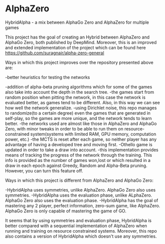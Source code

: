 # AlphaZero
HybridAlpha - a mix between AlphaGo Zero and AlphaZero for multiple games

This project has the goal of creating an Hybrid between AlphaZero and AlphaGo Zero, both published by DeepMind.
Moreover, this is an improved and extended implementation of the project which can be found here https://github.com/suragnair/alpha-zero-general

Ways in which this project improves over the repository presented above are:

-better heuristics for testing the networks

-addition of alpha-beta pruning algorithms which for some of the games also take into account the depth in the search tree.
-the games start from random position when pitting the network, in this case the network is evaluated better, as games tend to be different. Also, in this way we can see how well the network generalize.
-using Dirichlet noise, this repo manages to randomize(to a certain degree) even the games that are generated in self-play, so the games are more unique, and the network tends to learn better.
-the networks used are almost like those in AlphaZero and AlphaGo Zero, with minor tweaks in order to be able to run them on resource-constrained system(systems with limited RAM, GPU memory, computation power, etc.)
-the MCTS is reset after each game, so neither player has any advantage of having a developed tree and moving first.
-Othello game is updated in order to take a draw into account.
-this implementation provides means of tracking the progress of the network through the training. This info is provided as the number of games won,lost or which resulted in a draw in each epoch against Greedy, Random and Alpha-Beta pruning. However, you can turn this feature off.

Ways in which this project is different from AlphaZero and AlphaGo Zero:

-HybridAlpha uses symmetries, unlike AlphaZero. AlphaGo Zero also uses symmetries.
-HybridAlpha uses the evaluation phase, unlike ALphaZero. AlphaGo Zero also uses the evaluation phase.
-HybridAlpha has the goal of mastering any 2 player, perfect information, zero-sum game, like AlphaZero. AlphaGo Zero is only capable of mastering the game of GO.

It seems that by using symmetries and evaluation phase, HybridAlpha is better compared with a sequential implementation of AlphaZero when running and training on resource constrained systems.
Moreover, this repo also contains a version of HybridAlpha which doesn't use any symmetries.

